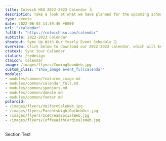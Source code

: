 ```yaml
---
title: Colwich HSO 2022-2023 Calendar 🗓️
description: Take a look at what we have planned for the upcoming school year.
type: events
date: 2022-06-03 14:59:46 +0000
url: "/calendar"
fullUrl: "https://colwichhso.com/calendar"
subtitle: 2022-2023 Calendar
shoutout: Sync Up With Our Yearly Event Schedule 🗓️
overview: Click below to download our 2022-2023 calendar, which will keep your phone or computer in sync with our yearly events.
ctatext: Sync Your Calendar
ctalink: /redesign
ctaicon: calendar
image: /images/flyers/ComingSoonWeb.jpg
custom_class: "show_image event_fullcalendar"
modules:
- modules/common/featured_image.md
- modules/common/calendar_full.md
- modules/common/sponsors.md
- modules/common/donate.md
- modules/common/footer.md
polaroid: 
- /images/flyers/UniformSaleWeb.jpg
- /images/flyers/ParentsNightOutWebOct.jpg
- /images/flyers/IceCreamSocialWeb.jpg
- /images/flyers/CoffeeWithCardinalsWeb.jpg
---
```

Section Text
